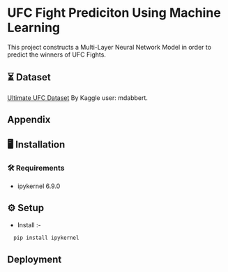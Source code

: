 
# UFC Fight Prediciton Using Machine Learning

This project constructs a Multi-Layer Neural Network Model in order to predict the winners of UFC Fights. 


## ⏳ Dataset

[Ultimate UFC Dataset](https://www.kaggle.com/mdabbert/ultimate-ufc-dataset) By Kaggle user: mdabbert. 

## Appendix


## 🖥️ Installation

### 🛠️ Requirements
- ipykernel 6.9.0

    
## ⚙️ Setup
- Install :-
```bash
  pip install ipykernel
```

## Deployment





